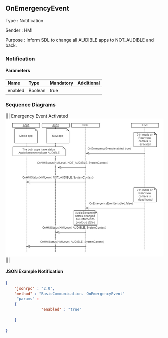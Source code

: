 ## OnEmergencyEvent

Type
: Notification

Sender
: HMI

Purpose
: Inform SDL to change all AUDIBLE apps to NOT_AUDIBLE and back.


### Notification

#### Parameters

|Name|Type|Mandatory|Additional|
|:---|:---|:--------|:---------|
|enabled|Boolean|true||

### Sequence Diagrams
|||
Emergency Event Activated
![OnEmergencyEvent](./assets/OnEmergencyEvent.png)
|||

#### JSON Example Notification
```json
{
	"jsonrpc" : "2.0",
	"method" : "BasicCommunication. OnEmergencyEvent"
     "params" :
	{
				"enabled" : "true"

	}

}
```
